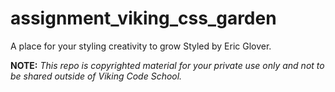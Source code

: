 assignment_viking_css_garden
============================

A place for your styling creativity to grow
Styled by Eric Glover.

**NOTE:** *This repo is copyrighted material for your private use only and not to be shared outside of Viking Code School.*
